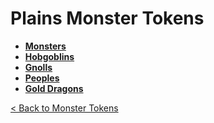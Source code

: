 # Plains Monster Tokens
* **[Monsters](monsters)**
* **[Hobgoblins](hobgoblins)**
* **[Gnolls](gnolls)**
* **[Peoples](peoples)**
* **[Gold Dragons](dragons_gold)**

[< Back to Monster Tokens](../README.md#monster-tokens)
